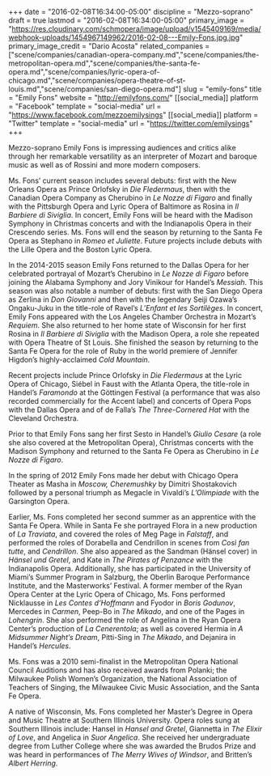 +++
date = "2016-02-08T16:34:00-05:00"
discipline = "Mezzo-soprano"
draft = true
lastmod = "2016-02-08T16:34:00-05:00"
primary_image = "https://res.cloudinary.com/schmopera/image/upload/v1545409169/media/webhook-uploads/1454967149962/2016-02-08---Emily-Fons.jpg.jpg"
primary_image_credit = "Dario Acosta"
related_companies = ["scene/companies/canadian-opera-company.md","scene/companies/the-metropolitan-opera.md","scene/companies/the-santa-fe-opera.md","scene/companies/lyric-opera-of-chicago.md","scene/companies/opera-theatre-of-st-louis.md","scene/companies/san-diego-opera.md"]
slug = "emily-fons"
title = "Emily Fons"
website = "http://emilyfons.com/"
[[social_media]]
platform = "Facebook"
template = "social-media"
url = "https://www.facebook.com/mezzoemilysings"
[[social_media]]
platform = "Twitter"
template = "social-media"
url = "https://twitter.com/emilysings"
+++

Mezzo-soprano Emily Fons is impressing audiences and critics alike through her remarkable versatility as an interpreter of Mozart and baroque music as well as of Rossini and more modern composers. 

Ms. Fons’ current season includes several debuts: first with the New Orleans Opera as Prince Orlofsky in *Die Fledermaus*, then with the Canadian Opera Company as Cherubino in *Le Nozze di Figaro* and finally with the Pittsburgh Opera and Lyric Opera of Baltimore as Rosina in *Il Barbiere di Siviglia*. In concert, Emily Fons will be heard with the Madison Symphony in Christmas concerts and with the Indianapolis Opera in their Crescendo series. Ms. Fons will end the season by returning to the Santa Fe Opera as Stephano in *Romeo et Juliette*. Future projects include debuts with the Lille Opera and the Boston Lyric Opera.

In the 2014-2015 season Emily Fons returned to the Dallas Opera for her celebrated portrayal of Mozart’s Cherubino in *Le Nozze di Figaro* before joining the Alabama Symphony and Jory Vinikour for Handel’s *Messiah*. This season was also notable a number of debuts: first with the San Diego Opera as Zerlina in *Don Giovanni* and then with the legendary Seiji Ozawa’s Ongaku-Juku in the title-role of Ravel’s *L’Enfant et les Sortilèges*. In concert, Emily Fons appeared with the Los Angeles Chamber Orchestra in Mozart’s *Requiem*. She also returned to her home state of Wisconsin for her first Rosina in *Il Barbiere di Siviglia* with the Madison Opera, a role she repeated with Opera Theatre of St Louis. She finished the season by returning to the Santa Fe Opera for the role of Ruby in the world premiere of Jennifer Higdon’s highly-acclaimed *Cold Mountain*. 

Recent projects include Prince Orlofsky in *Die Fledermaus* at the Lyric Opera of Chicago, Siébel in Faust with the Atlanta Opera, the title-role in Handel’s *Faramondo* at the Göttingen Festival (a performance that was also recorded commercially for the Accent label) and concerts of Opera Pops with the Dallas Opera and of de Falla’s *The Three-Cornered Hat* with the Cleveland Orchestra. 

Prior to that Emily Fons sang her first Sesto in Handel’s *Giulio Cesare* (a role she also covered at the Metropolitan Opera), Christmas concerts with the Madison Symphony and returned to the Santa Fe Opera as Cherubino in *Le Nozze di Figaro*. 

In the spring of 2012 Emily Fons made her debut with Chicago Opera Theater as Masha in *Moscow, Cheremushky* by Dimitri Shostakovich followed by a personal triumph as Megacle in Vivaldi’s *L’Olimpiade* with the Garsington Opera. 

Earlier, Ms. Fons completed her second summer as an apprentice with the Santa Fe Opera. While in Santa Fe she portrayed Flora in a new production of *La Traviata*, and covered the roles of Meg Page in *Falstaff*, and performed the roles of Dorabella and Cendrillon in scenes from *Così fan tutte*, and *Cendrillon*. She also appeared as the Sandman (Hänsel cover) in *Hänsel und Gretel*, and Kate in *The Pirates of Penzance* with the Indianapolis Opera. Additionally, she has participated in the University of Miami’s Summer Program in Salzburg, the Oberlin Baroque Performance Institute, and the Masterworks’ Festival. A former member of the Ryan Opera Center at the Lyric Opera of Chicago, Ms. Fons performed Nicklausse in *Les Contes d’Hoffmann* and Fyodor in *Boris Godunov*, Mercedes in *Carmen*, Peep-Bo in *The Mikado*, and one of the Pages in *Lohengrin*. She also performed the role of Angelina in the Ryan Opera Center’s production of *La Cenerentola*; as well as covered Hermia in *A Midsummer Night’s Dream*, Pitti-Sing in *The Mikado*, and Dejanira in Handel’s *Hercules*.

Ms. Fons was a 2010 semi-finalist in the Metropolitan Opera National Council Auditions and has also received awards from Polanki; the Milwaukee Polish Women’s Organization, the National Association of Teachers of Singing, the Milwaukee Civic Music Association, and the Santa Fe Opera.

A native of Wisconsin, Ms. Fons completed her Master’s Degree in Opera and Music Theatre at Southern Illinois University. Opera roles sung at Southern Illinois include: Hansel in *Hansel and Gretel*, Giannetta in *The Elixir of Love*, and Angelica in *Suor Angelica*. She received her undergraduate degree from Luther College where she was awarded the Brudos Prize and was heard in performances of *The Merry Wives of Windsor*, and Britten’s *Albert Herring*. 

